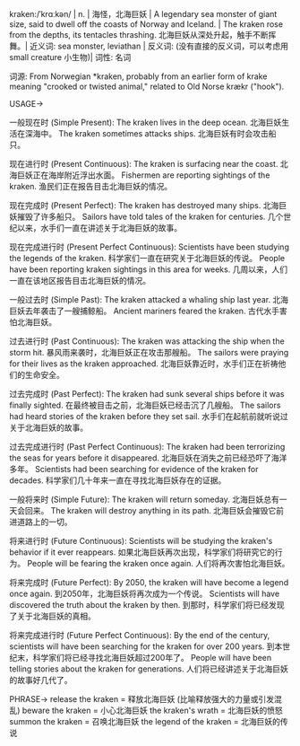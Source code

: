 kraken:/ˈkrɑːkən/ | n. | 海怪，北海巨妖 | A legendary sea monster of giant size, said to dwell off the coasts of Norway and Iceland. | The kraken rose from the depths, its tentacles thrashing. 北海巨妖从深处升起，触手不断挥舞。| 近义词: sea monster, leviathan | 反义词:  (没有直接的反义词，可以考虑用small creature 小生物)| 词性: 名词

词源:
From Norwegian *kraken, probably from an earlier form of krake meaning "crooked or twisted animal," related to Old Norse krækr ("hook").

USAGE->

一般现在时 (Simple Present):
The kraken lives in the deep ocean.  北海巨妖生活在深海中。
The kraken sometimes attacks ships. 北海巨妖有时会攻击船只。

现在进行时 (Present Continuous):
The kraken is surfacing near the coast. 北海巨妖正在海岸附近浮出水面。
Fishermen are reporting sightings of the kraken. 渔民们正在报告目击北海巨妖的情况。

现在完成时 (Present Perfect):
The kraken has destroyed many ships. 北海巨妖摧毁了许多船只。
Sailors have told tales of the kraken for centuries.  几个世纪以来，水手们一直在讲述关于北海巨妖的故事。

现在完成进行时 (Present Perfect Continuous):
Scientists have been studying the legends of the kraken. 科学家们一直在研究关于北海巨妖的传说。
People have been reporting kraken sightings in this area for weeks.  几周以来，人们一直在该地区报告目击北海巨妖的情况。


一般过去时 (Simple Past):
The kraken attacked a whaling ship last year. 北海巨妖去年袭击了一艘捕鲸船。
Ancient mariners feared the kraken. 古代水手害怕北海巨妖。

过去进行时 (Past Continuous):
The kraken was attacking the ship when the storm hit.  暴风雨来袭时，北海巨妖正在攻击那艘船。
The sailors were praying for their lives as the kraken approached. 北海巨妖靠近时，水手们正在祈祷他们的生命安全。

过去完成时 (Past Perfect):
The kraken had sunk several ships before it was finally sighted. 在最终被目击之前，北海巨妖已经击沉了几艘船。
The sailors had heard stories of the kraken before they set sail.  水手们在起航前就听说过关于北海巨妖的故事。

过去完成进行时 (Past Perfect Continuous):
The kraken had been terrorizing the seas for years before it disappeared. 北海巨妖在消失之前已经恐吓了海洋多年。
Scientists had been searching for evidence of the kraken for decades. 科学家们几十年来一直在寻找北海巨妖存在的证据。


一般将来时 (Simple Future):
The kraken will return someday. 北海巨妖总有一天会回来。
The kraken will destroy anything in its path. 北海巨妖会摧毁它前进道路上的一切。


将来进行时 (Future Continuous):
Scientists will be studying the kraken's behavior if it ever reappears. 如果北海巨妖再次出现，科学家们将研究它的行为。
People will be fearing the kraken once again. 人们将再次害怕北海巨妖。


将来完成时 (Future Perfect):
By 2050, the kraken will have become a legend once again. 到2050年，北海巨妖将再次成为一个传说。
Scientists will have discovered the truth about the kraken by then. 到那时，科学家们将已经发现了关于北海巨妖的真相。

将来完成进行时 (Future Perfect Continuous):
By the end of the century, scientists will have been searching for the kraken for over 200 years. 到本世纪末，科学家们将已经寻找北海巨妖超过200年了。
People will have been telling stories about the kraken for generations. 人们将已经讲述关于北海巨妖的故事好几代了。


PHRASE->
release the kraken = 释放北海巨妖 (比喻释放强大的力量或引发混乱)
beware the kraken = 小心北海巨妖
the kraken's wrath = 北海巨妖的愤怒
summon the kraken = 召唤北海巨妖
the legend of the kraken = 北海巨妖的传说
